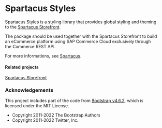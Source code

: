 # Spartacus Styles

Spartacus Styles is a styling library that provides global styling and theming to the [Spartacus Storefront](https://www.npmjs.com/package/@spartacus/storefront).

The package should be used together with the Spartacus Storefront to build an eCommerce platform using SAP Commerce Cloud exclusively through the Commerce REST API.

For more informations, see [Spartacus](https://github.com/SAP/spartacus).

#### Related projects

[Spartacus Storefront](https://www.npmjs.com/package/@spartacus/storefront)

### Acknowledgements

This project includes part of the code from [Bootstrap v4.6.2](https://getbootstrap.com/docs/4.6), which is licensed under the MIT License.

- Copyright 2011-2022 The Bootstrap Authors
- Copyright 2011-2022 Twitter, Inc.
